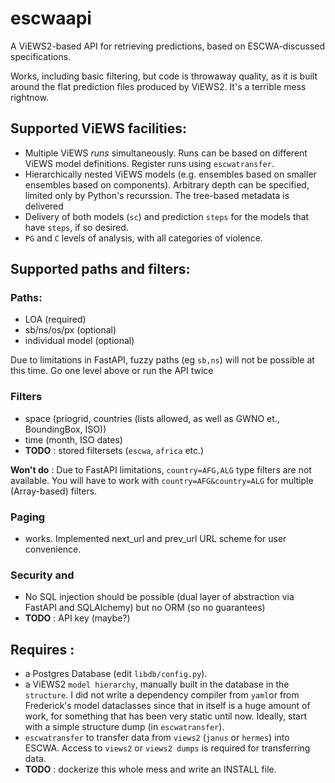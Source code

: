 # escwaapi

A ViEWS2-based API for retrieving predictions, based on ESCWA-discussed specifications.

Works, including basic filtering, but code is throwaway quality, as it is built around the flat prediction files produced by ViEWS2. It's a terrible mess rightnow.

## Supported ViEWS facilities:

- Multiple ViEWS _runs_ simultaneously. Runs can be based on different ViEWS model definitions. Register runs using `escwatransfer`.
- Hierarchically nested ViEWS models (e.g. ensembles based on smaller ensembles based on components). Arbitrary depth can be specified, limited only by Python's recurssion. The tree-based metadata is delivered
- Delivery of both models (`sc`) and prediction `steps` for the models that have `steps`, if so desired. 
- `PG` and `C` levels of analysis, with all categories of violence.

## Supported paths and filters:

### Paths:
- LOA (required)
- sb/ns/os/px (optional)
- individual model (optional)

Due to limitations in FastAPI, fuzzy paths (eg `sb,ns`) will not be possible at this time. Go one level above or run the API twice

### Filters
- space (priogrid, countries (lists allowed, as well as GWNO et., BoundingBox, ISO))
- time (month, ISO dates)
- **TODO** : stored filtersets (`escwa`, `africa` etc.)

**Won't do** : Due to FastAPI limitations, `country=AFG,ALG` type filters are not available. You will have to work with `country=AFG&country=ALG` for multiple (Array-based) filters.

### Paging
- works. Implemented next_url and prev_url URL scheme for user convenience.

### Security and 
- No SQL injection should be possible (dual layer of abstraction via FastAPI and SQLAlchemy) but no ORM (so no guarantees)
- **TODO** : API key (maybe?)

## Requires :

- a Postgres Database (edit `libdb/config.py`).
- a ViEWS2 `model hierarchy`, manually built in the database in the `structure`. I did not write a dependency compiler from `yaml`or from Frederick's model dataclasses since that in itself is a huge amount of work, for something that has been very static until now. Ideally, start with a simple structure dump (in `escwatransfer`).
- `escwatransfer` to transfer data from `views2` (`janus` or `hermes`) into ESCWA. Access to `views2` or `views2 dumps` is required for transferring data.
- **TODO** : dockerize this whole mess and write an INSTALL file.
